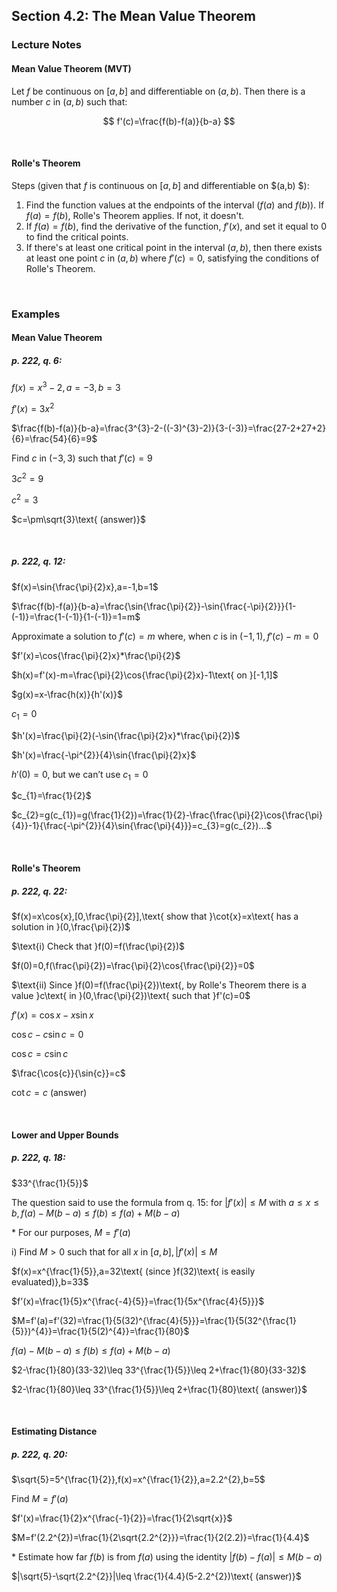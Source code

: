 ## Section 4.2: The Mean Value Theorem

### Lecture Notes

#### Mean Value Theorem (MVT)

Let $f$ be continuous on $[a,b]$ and differentiable on $(a,b)$. Then there is a number $c$ in $(a,b)$ such that:

$$
f'(c)=\frac{f(b)-f(a)}{b-a}
$$

$$
\
$$

#### Rolle's Theorem

Steps (given that $f$ is continuous on $[a,b]$ and differentiable on $(a,b) $):
1. Find the function values at the endpoints of the interval ($f(a)$ and $f(b)$). If $f(a)=f(b)$, Rolle's Theorem applies. If not, it doesn't.
2. If $f(a)=f(b)$, find the derivative of the function, $f'(x)$, and set it equal to $0$ to find the critical points.
3. If there's at least one critical point in the interval $(a,b)$, then there exists at least one point $c$ in $(a,b)$ where $f'(c)=0$, satisfying the conditions of Rolle's Theorem.

$$
\
$$

### Examples

#### Mean Value Theorem

##### p. 222, q. 6:

$f(x)=x^{3}-2,a=-3,b=3$

$f'(x)=3x^{2}$

$\frac{f(b)-f(a)}{b-a}=\frac{3^{3}-2-((-3)^{3}-2)}{3-(-3)}=\frac{27-2+27+2}{6}=\frac{54}{6}=9$

$\text{Find }c\text{ in }(-3,3)\text{ such that }f'(c)=9$

$3c^{2}=9$

$c^{2}=3$

$c=\pm\sqrt{3}\text{ (answer)}$

$$
\
$$

##### p. 222, q. 12:

$f(x)=\sin{\frac{\pi}{2}x},a=-1,b=1$

$\frac{f(b)-f(a)}{b-a}=\frac{\sin{\frac{\pi}{2}}-\sin{\frac{-\pi}{2}}}{1-(-1)}=\frac{1-(-1)}{1-(-1)}=1=m$

$\text{Approximate a solution to }f'(c)=m\text{ where, when }c\text{ is in }(-1,1),f'(c)-m=0$

$f'(x)=\cos{\frac{\pi}{2}x}*\frac{\pi}{2}$

$h(x)=f'(x)-m=\frac{\pi}{2}\cos{\frac{\pi}{2}x}-1\text{ on }[-1,1]$

$g(x)=x-\frac{h(x)}{h'(x)}$

$c_{1}=0$

$h'(x)=\frac{\pi}{2}(-\sin{\frac{\pi}{2}x}*\frac{\pi}{2})$

$h'(x)=\frac{-\pi^{2}}{4}\sin{\frac{\pi}{2}x}$

$h'(0)=0\text{, but we can't use }c_{1}=0$

$c_{1}=\frac{1}{2}$

$c_{2}=g(c_{1})=g(\frac{1}{2})=\frac{1}{2}-\frac{\frac{\pi}{2}\cos{\frac{\pi}{4}}-1}{\frac{-\pi^{2}}{4}\sin{\frac{\pi}{4}}}=c_{3}=g(c_{2})...$

$$
\
$$

#### Rolle's Theorem

##### p. 222, q. 22:

$f(x)=x\cos{x},[0,\frac{\pi}{2}],\text{ show that }\cot{x}=x\text{ has a solution in }(0,\frac{\pi}{2})$

$\text{i) Check that }f(0)=f(\frac{\pi}{2})$

$f(0)=0,f(\frac{\pi}{2})=\frac{\pi}{2}\cos{\frac{\pi}{2}}=0$

$\text{ii) Since }f(0)=f(\frac{\pi}{2})\text{, by Rolle's Theorem there is a value }c\text{ in }(0,\frac{\pi}{2})\text{ such that }f'(c)=0$

$f'(x)=\cos{x}-x\sin{x}$

$\cos{c}-c\sin{c}=0$

$\cos{c}=c\sin{c}$

$\frac{\cos{c}}{\sin{c}}=c$

$\cot{c}=c\text{ (answer)}$

$$
\
$$

#### Lower and Upper Bounds

##### p. 222, q. 18:

$33^{\frac{1}{5}}$

$\text{The question said to use the formula from q. 15: for }|f'(x)|\leq M\text{ with }a\leq x\leq b,f(a)-M(b-a)\leq f(b)\leq f(a)+M(b-a)$

$\text{* For our purposes, }M=f'(a)$

$\text{i) Find }M>0\text{ such that for all }x\text{ in }[a,b],|f'(x)|\leq M$

$f(x)=x^{\frac{1}{5}},a=32\text{ (since }f(32)\text{ is easily evaluated)},b=33$

$f'(x)=\frac{1}{5}x^{\frac{-4}{5}}=\frac{1}{5x^{\frac{4}{5}}}$

$M=f'(a)=f'(32)=\frac{1}{5(32)^{\frac{4}{5}}}=\frac{1}{5(32^{\frac{1}{5}})^{4}}=\frac{1}{5(2)^{4}}=\frac{1}{80}$

$f(a)-M(b-a)\leq f(b)\leq f(a)+M(b-a)$

$2-\frac{1}{80}(33-32)\leq 33^{\frac{1}{5}}\leq 2+\frac{1}{80}(33-32)$

$2-\frac{1}{80}\leq 33^{\frac{1}{5}}\leq 2+\frac{1}{80}\text{ (answer)}$

$$
\
$$

#### Estimating Distance

##### p. 222, q. 20:

$\sqrt{5}=5^{\frac{1}{2}},f(x)=x^{\frac{1}{2}},a=2.2^{2},b=5$

$\text{Find }M=f'(a)$

$f'(x)=\frac{1}{2}x^{\frac{-1}{2}}=\frac{1}{2\sqrt{x}}$

$M=f'(2.2^{2})=\frac{1}{2\sqrt{2.2^{2}}}=\frac{1}{2(2.2)}=\frac{1}{4.4}$

$\text{* Estimate how far }f(b)\text{ is from }f(a)\text{ using the identity }|f(b)-f(a)|\leq M(b-a)$

$|\sqrt{5}-\sqrt{2.2^{2}}|\leq \frac{1}{4.4}(5-2.2^{2})\text{ (answer)}$
